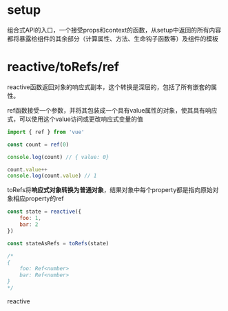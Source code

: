 # setup

组合式API的入口，一个接受props和context的函数，从setup中返回的所有内容都将暴露给组件的其余部分（计算属性、方法、生命钩子函数等）及组件的模板



# reactive/toRefs/ref

reactive函数返回对象的响应式副本，这个转换是深层的，包括了所有嵌套的属性。

ref函数接受一个参数，并将其包装成一个具有value属性的对象，使其具有响应式，可以使用这个value访问或更改响应式变量的值

```js
import { ref } from 'vue'

const count = ref(0)

console.log(count) // { value: 0}

count.value++
console.log(count.value) // 1
```

toRefs将**响应式对象转换为普通对象**，结果对象中每个property都是指向原始对象相应property的ref

```js
const state = reactive({
    foo: 1,
    bar: 2
})

const stateAsRefs = toRefs(state)

/*
{
	foo: Ref<number>
	bar: Ref<number>
}
*/
```

reactive